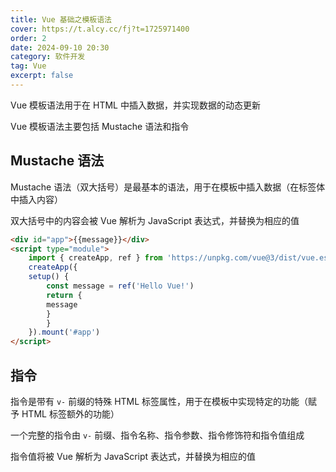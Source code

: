 ```yaml
---
title: Vue 基础之模板语法
cover: https://t.alcy.cc/fj?t=1725971400
order: 2
date: 2024-09-10 20:30
category: 软件开发
tag: Vue
excerpt: false
---
```

Vue 模板语法用于在 HTML 中插入数据，并实现数据的动态更新

Vue 模板语法主要包括 Mustache 语法和指令

## Mustache 语法

Mustache 语法（双大括号）是最基本的语法，用于在模板中插入数据（在标签体中插入内容）

双大括号中的内容会被 Vue 解析为 JavaScript 表达式，并替换为相应的值

```html
<div id="app">{{message}}</div>
<script type="module">
    import { createApp, ref } from 'https://unpkg.com/vue@3/dist/vue.esm-browser.js'
    createApp({
	setup() {
	    const message = ref('Hello Vue!')
	    return {
		message
	    }
        }
    }).mount('#app')
</script>
```

## 指令

指令是带有 `v-` 前缀的特殊 HTML 标签属性，用于在模板中实现特定的功能（赋予 HTML 标签额外的功能）

一个完整的指令由 `v-` 前缀、指令名称、指令参数、指令修饰符和指令值组成

指令值将被 Vue 解析为 JavaScript 表达式，并替换为相应的值
